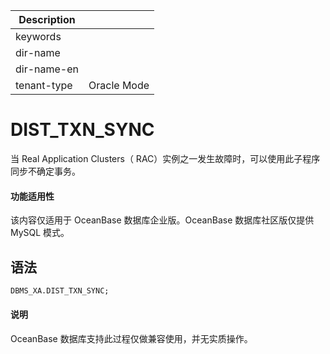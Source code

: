 | Description   |                 |
|---------------|-----------------|
| keywords      |                 |
| dir-name      |                 |
| dir-name-en   |                 |
| tenant-type   | Oracle Mode     |

# DIST_TXN_SYNC

当 Real Application Clusters（ RAC）实例之一发生故障时，可以使用此子程序同步不确定事务。


  <main id="notice" >
    <h4>功能适用性</h4>
    <p>该内容仅适用于 OceanBase 数据库企业版。OceanBase 数据库社区版仅提供 MySQL 模式。</p>
  </main>

## 语法

```sql
DBMS_XA.DIST_TXN_SYNC; 
```


  <main id="notice" type='explain'>
    <h4>说明</h4>
    <p>OceanBase 数据库支持此过程仅做兼容使用，并无实质操作。</p>
  </main>
